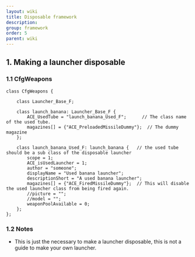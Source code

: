 ```yaml
---
layout: wiki
title: Disposable framework
description:
group: framework
order: 5
parent: wiki
---
```


## 1. Making a launcher disposable


### 1.1 CfgWeapons
```
class CfgWeapons {
    
    class Launcher_Base_F;

    class launch_banana: Launcher_Base_F {
        ACE_UsedTube = "launch_banana_Used_F";      // The class name of the used tube.
        magazines[] = {"ACE_PreloadedMissileDummy"};  // The dummy magazine
    };

    class launch_banana_Used_F: launch_banana {   // the used tube should be a sub class of the disposable launcher
        scope = 1;
        ACE_isUsedLauncher = 1;
        author = "someone";
        displayName = "Used banana launcher";
        descriptionShort = "A used banana launcher";
        magazines[] = {"ACE_FiredMissileDummy"};  // This will disable the used launcher class from being fired again.
        //picture = "";
        //model = "";
        weaponPoolAvailable = 0;
    };
};
```

### 1.2 Notes

- This is just the necessary to make a launcher disposable, this is not a guide to make your own launcher.
